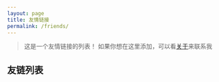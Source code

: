 ```yaml
---
layout: page
title: 友情链接
permalink: /friends/
---
```


>这是一个友情链接的列表！
>如果你想在这里添加，可以看[关于](https://雪中明月.ml/about)来联系我

## 友链列表

